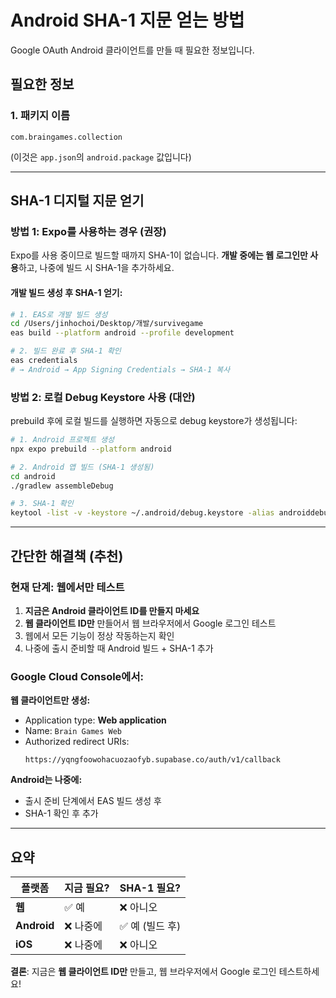 # Android SHA-1 지문 얻는 방법

Google OAuth Android 클라이언트를 만들 때 필요한 정보입니다.

## 필요한 정보

### 1. 패키지 이름
```
com.braingames.collection
```
(이것은 `app.json`의 `android.package` 값입니다)

---

## SHA-1 디지털 지문 얻기

### 방법 1: Expo를 사용하는 경우 (권장)

Expo를 사용 중이므로 빌드할 때까지 SHA-1이 없습니다. **개발 중에는 웹 로그인만 사용**하고, 나중에 빌드 시 SHA-1을 추가하세요.

#### 개발 빌드 생성 후 SHA-1 얻기:

```bash
# 1. EAS로 개발 빌드 생성
cd /Users/jinhochoi/Desktop/개발/survivegame
eas build --platform android --profile development

# 2. 빌드 완료 후 SHA-1 확인
eas credentials
# → Android → App Signing Credentials → SHA-1 복사
```

### 방법 2: 로컬 Debug Keystore 사용 (대안)

prebuild 후에 로컬 빌드를 실행하면 자동으로 debug keystore가 생성됩니다:

```bash
# 1. Android 프로젝트 생성
npx expo prebuild --platform android

# 2. Android 앱 빌드 (SHA-1 생성됨)
cd android
./gradlew assembleDebug

# 3. SHA-1 확인
keytool -list -v -keystore ~/.android/debug.keystore -alias androiddebugkey -storepass android -keypass android | grep SHA1
```

---

## 간단한 해결책 (추천)

### 현재 단계: 웹에서만 테스트

1. **지금은 Android 클라이언트 ID를 만들지 마세요**
2. **웹 클라이언트 ID만** 만들어서 웹 브라우저에서 Google 로그인 테스트
3. 웹에서 모든 기능이 정상 작동하는지 확인
4. 나중에 출시 준비할 때 Android 빌드 + SHA-1 추가

### Google Cloud Console에서:

**웹 클라이언트만 생성:**
- Application type: **Web application**
- Name: `Brain Games Web`
- Authorized redirect URIs:
  ```
  https://yqngfoowohacuozaofyb.supabase.co/auth/v1/callback
  ```

**Android는 나중에:**
- 출시 준비 단계에서 EAS 빌드 생성 후
- SHA-1 확인 후 추가

---

## 요약

| 플랫폼 | 지금 필요? | SHA-1 필요? |
|--------|-----------|------------|
| **웹** | ✅ 예 | ❌ 아니오 |
| **Android** | ❌ 나중에 | ✅ 예 (빌드 후) |
| **iOS** | ❌ 나중에 | ❌ 아니오 |

**결론**: 지금은 **웹 클라이언트 ID만** 만들고, 웹 브라우저에서 Google 로그인 테스트하세요!
